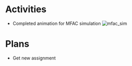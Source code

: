 # Activities

* Completed animation for MFAC simulation
![mfac_sim](https://user-images.githubusercontent.com/70297740/163733859-01991dde-8636-4735-8752-92fab87d4942.gif)

# Plans

* Get new assignment
